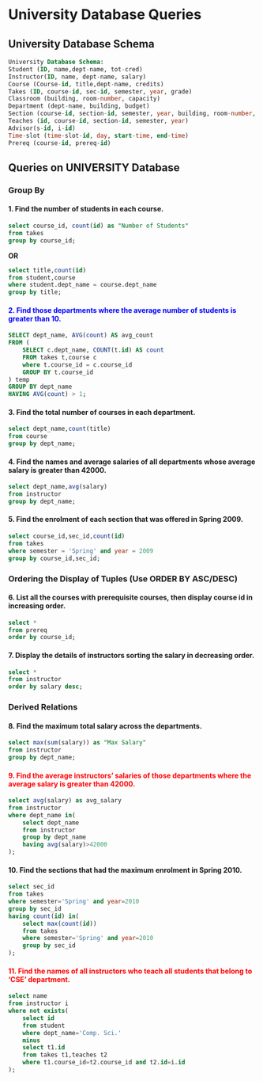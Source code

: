 # University Database Queries

## University Database Schema

```sql
University Database Schema: 
Student (ID, name,dept-name, tot-cred) 
Instructor(ID, name, dept-name, salary) 
Course (Course-id, title,dept-name, credits) 
Takes (ID, course-id, sec-id, semester, year, grade) 
Classroom (building, room-number, capacity) 
Department (dept-name, building, budget) 
Section (course-id, section-id, semester, year, building, room-number, time-slot-id) 
Teaches (id, course-id, section-id, semester, year) 
Advisor(s-id, i-id) 
Time-slot (time-slot-id, day, start-time, end-time) 
Prereq (course-id, prereq-id)
```

## Queries on UNIVERSITY Database

### Group By

#### 1. Find the number of students in each course.

```sql
select course_id, count(id) as "Number of Students"
from takes
group by course_id;
```

**OR**

```sql
select title,count(id)
from student,course
where student.dept_name = course.dept_name
group by title;
```

#### <span style="color:blue">2. Find those departments where the average number of students is greater than 10.</span>

```sql
SELECT dept_name, AVG(count) AS avg_count
FROM (
    SELECT c.dept_name, COUNT(t.id) AS count
    FROM takes t,course c
    where t.course_id = c.course_id
    GROUP BY t.course_id
) temp
GROUP BY dept_name
HAVING AVG(count) > 1;
```

#### 3. Find the total number of courses in each department.

```sql
select dept_name,count(title)
from course
group by dept_name;
```

#### 4. Find the names and average salaries of all departments whose average salary is greater than 42000.

```sql
select dept_name,avg(salary)
from instructor
group by dept_name;
```

#### 5. Find the enrolment of each section that was offered in Spring 2009.

```sql
select course_id,sec_id,count(id)
from takes
where semester = 'Spring' and year = 2009
group by course_id,sec_id;
```

### Ordering the Display of Tuples (Use ORDER BY ASC/DESC)

#### 6. List all the courses with prerequisite courses, then display course id in increasing order.

```sql
select *
from prereq
order by course_id;
```

#### 7. Display the details of instructors sorting the salary in decreasing order.

```sql
select *
from instructor
order by salary desc;
```

### Derived Relations

#### 8. Find the maximum total salary across the departments.

```sql
select max(sum(salary)) as "Max Salary"
from instructor
group by dept_name;
```

#### <span style="color:red">9. Find the average instructors’ salaries of those departments where the average salary is greater than 42000.</span>

```sql
select avg(salary) as avg_salary
from instructor
where dept_name in(
    select dept_name
    from instructor
    group by dept_name
    having avg(salary)>42000
);
```

#### 10. Find the sections that had the maximum enrolment in Spring 2010.

```sql
select sec_id
from takes
where semester='Spring' and year=2010
group by sec_id
having count(id) in(
    select max(count(id))
    from takes
    where semester='Spring' and year=2010
    group by sec_id
);
```

#### <span style="color:red">11. Find the names of all instructors who teach all students that belong to ‘CSE’ department.

```sql
select name
from instructor i
where not exists(
    select id
    from student
    where dept_name='Comp. Sci.'
    minus
    select t1.id
    from takes t1,teaches t2
    where t1.course_id=t2.course_id and t2.id=i.id
);
